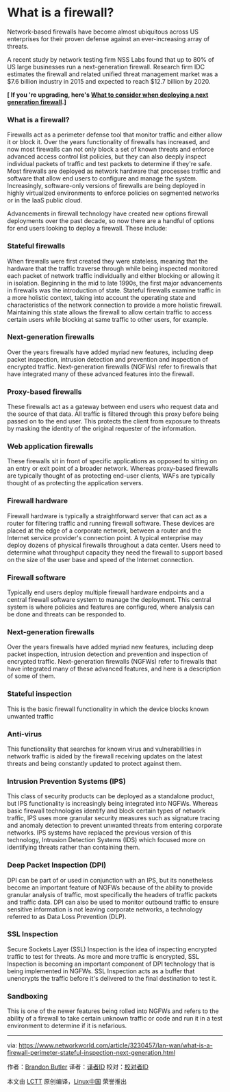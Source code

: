 What is a firewall?
======
Network-based firewalls have become almost ubiquitous across US enterprises for their proven defense against an ever-increasing array of threats.

A recent study by network testing firm NSS Labs found that up to 80% of US large businesses run a next-generation firewall. Research firm IDC estimates the firewall and related unified threat management market was a $7.6 billion industry in 2015 and expected to reach $12.7 billion by 2020.

 **[ If you 're upgrading, here's [What to consider when deploying a next generation firewall][1].]**

### What is a firewall?

Firewalls act as a perimeter defense tool that monitor traffic and either allow it or block it. Over the years functionality of firewalls has increased, and now most firewalls can not only block a set of known threats and enforce advanced access control list policies, but they can also deeply inspect individual packets of traffic and test packets to determine if they're safe. Most firewalls are deployed as network hardware that processes traffic and software that allow end users to configure and manage the system. Increasingly, software-only versions of firewalls are being deployed in highly virtualized environments to enforce policies on segmented networks or in the IaaS public cloud.

Advancements in firewall technology have created new options firewall deployments over the past decade, so now there are a handful of options for end users looking to deploy a firewall. These include:

### Stateful firewalls

When firewalls were first created they were stateless, meaning that the hardware that the traffic traverse through while being inspected monitored each packet of network traffic individually and either blocking or allowing it in isolation. Beginning in the mid to late 1990s, the first major advancements in firewalls was the introduction of state. Stateful firewalls examine traffic in a more holistic context, taking into account the operating state and characteristics of the network connection to provide a more holistic firewall. Maintaining this state allows the firewall to allow certain traffic to access certain users while blocking at same traffic to other users, for example.

### Next-generation firewalls

Over the years firewalls have added myriad new features, including deep packet inspection, intrusion detection and prevention and inspection of encrypted traffic. Next-generation firewalls (NGFWs) refer to firewalls that have integrated many of these advanced features into the firewall.

### Proxy-based firewalls

These firewalls act as a gateway between end users who request data and the source of that data. All traffic is filtered through this proxy before being passed on to the end user. This protects the client from exposure to threats by masking the identity of the original requester of the information.

### Web application firewalls

These firewalls sit in front of specific applications as opposed to sitting on an entry or exit point of a broader network. Whereas proxy-based firewalls are typically thought of as protecting end-user clients, WAFs are typically thought of as protecting the application servers.

### Firewall hardware

Firewall hardware is typically a straightforward server that can act as a router for filtering traffic and running firewall software. These devices are placed at the edge of a corporate network, between a router and the Internet service provider's connection point. A typical enterprise may deploy dozens of physical firewalls throughout a data center. Users need to determine what throughput capacity they need the firewall to support based on the size of the user base and speed of the Internet connection.

### Firewall software

Typically end users deploy multiple firewall hardware endpoints and a central firewall software system to manage the deployment. This central system is where policies and features are configured, where analysis can be done and threats can be responded to.

### Next-generation firewalls

Over the years firewalls have added myriad new features, including deep packet inspection, intrusion detection and prevention and inspection of encrypted traffic. Next-generation firewalls (NGFWs) refer to firewalls that have integrated many of these advanced features, and here is a description of some of them.

### Stateful inspection

This is the basic firewall functionality in which the device blocks known unwanted traffic

### Anti-virus

This functionality that searches for known virus and vulnerabilities in network traffic is aided by the firewall receiving updates on the latest threats and being constantly updated to protect against them.

### Intrusion Prevention Systems (IPS)

This class of security products can be deployed as a standalone product, but IPS functionality is increasingly being integrated into NGFWs. Whereas basic firewall technologies identify and block certain types of network traffic, IPS uses more granular security measures such as signature tracing and anomaly detection to prevent unwanted threats from entering corporate networks. IPS systems have replaced the previous version of this technology, Intrusion Detection Systems (IDS) which focused more on identifying threats rather than containing them.

### Deep Packet Inspection (DPI)

DPI can be part of or used in conjunction with an IPS, but its nonetheless become an important feature of NGFWs because of the ability to provide granular analysis of traffic, most specifically the headers of traffic packets and traffic data. DPI can also be used to monitor outbound traffic to ensure sensitive information is not leaving corporate networks, a technology referred to as Data Loss Prevention (DLP).

### SSL Inspection

Secure Sockets Layer (SSL) Inspection is the idea of inspecting encrypted traffic to test for threats. As more and more traffic is encrypted, SSL Inspection is becoming an important component of DPI technology that is being implemented in NGFWs. SSL Inspection acts as a buffer that unencrypts the traffic before it's delivered to the final destination to test it.

### Sandboxing

This is one of the newer features being rolled into NGFWs and refers to the ability of a firewall to take certain unknown traffic or code and run it in a test environment to determine if it is nefarious.


--------------------------------------------------------------------------------

via: https://www.networkworld.com/article/3230457/lan-wan/what-is-a-firewall-perimeter-stateful-inspection-next-generation.html

作者：[Brandon Butler][a]
译者：[译者ID](https://github.com/译者ID)
校对：[校对者ID](https://github.com/校对者ID)

本文由 [LCTT](https://github.com/LCTT/TranslateProject) 原创编译，[Linux中国](https://linux.cn/) 荣誉推出

[a]:https://www.networkworld.com/author/Brandon-Butler/
[1]:https://www.networkworld.com/article/3236448/lan-wan/what-to-consider-when-deploying-a-next-generation-firewall.html
